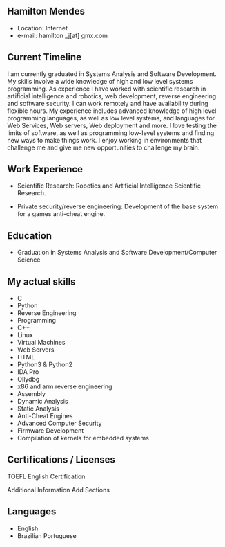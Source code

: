 
## Hamilton Mendes
* Location: Internet
* e-mail: hamilton \_j[at] gmx.com

## Current Timeline
I am currently graduated in Systems Analysis and Software Development.
My skills involve a wide knowledge of high and low level systems programming.
As experience I have worked with scientific research in artificial intelligence and robotics, web development, reverse engineering and software security.
I can work remotely and have availability during flexible hours. My experience includes advanced knowledge of high level programming languages, as well as low level systems, and languages ​​for Web Services, Web servers, Web deployment and more.
I love testing the limits of software, as well as programming low-level systems and finding new ways to make things work.
I enjoy working in environments that challenge me and give me new opportunities to challenge my brain.



## Work Experience
* Scientific Research: Robotics and Artificial Intelligence Scientific Research.

* Private security/reverse engineering: Development of the base system for a games anti-cheat engine.


## Education
* Graduation in Systems Analysis and Software Development/Computer Science


## My actual skills
* C
* Python
* Reverse Engineering
* Programming
* C++
* Linux
* Virtual Machines
* Web Servers
* HTML
* Python3 & Python2
* IDA Pro
* Ollydbg
* x86 and arm reverse engineering
* Assembly
* Dynamic Analysis
* Static Analysis
* Anti-Cheat Engines
* Advanced Computer Security
* Firmware Development
* Compilation of kernels for embedded systems


## Certifications / Licenses
TOEFL English Certification

Additional Information
Add Sections
## Languages
* English
* Brazilian Portuguese
